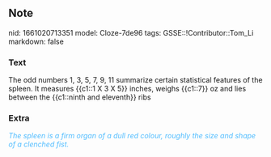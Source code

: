 ## Note
nid: 1661020713351
model: Cloze-7de96
tags: GSSE::!Contributor::Tom_Li
markdown: false

### Text
<div>
  The odd numbers 1, 3, 5, 7, 9, 11 summarize certain statistical
  features of the spleen. It measures {{c1::1 X 3 X 5}} inches,
  weighs {{c1::7}} oz and lies between the {{c1::ninth and
  eleventh}} ribs
</div>

### Extra
<div>
  <i><font color="#4FBCFF">The spleen is a firm organ of a dull red
  colour, roughly the size and shape of a clenched fist.</font></i>
</div>
